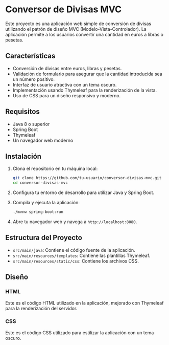 # Conversor de Divisas MVC

Este proyecto es una aplicación web simple de conversión de divisas utilizando el patrón de diseño MVC (Modelo-Vista-Controlador). La aplicación permite a los usuarios convertir una cantidad en euros a libras o pesetas.

## Características

- Conversión de divisas entre euros, libras y pesetas.
- Validación de formulario para asegurar que la cantidad introducida sea un número positivo.
- Interfaz de usuario atractiva con un tema oscuro.
- Implementación usando Thymeleaf para la renderización de la vista.
- Uso de CSS para un diseño responsivo y moderno.

## Requisitos

- Java 8 o superior
- Spring Boot
- Thymeleaf
- Un navegador web moderno

## Instalación

1. Clona el repositorio en tu máquina local:

    ```bash
    git clone https://github.com/tu-usuario/conversor-divisas-mvc.git
    cd conversor-divisas-mvc
    ```

2. Configura tu entorno de desarrollo para utilizar Java y Spring Boot.

3. Compila y ejecuta la aplicación:

    ```bash
    ./mvnw spring-boot:run
    ```

4. Abre tu navegador web y navega a `http://localhost:8080`.

## Estructura del Proyecto

- `src/main/java`: Contiene el código fuente de la aplicación.
- `src/main/resources/templates`: Contiene las plantillas Thymeleaf.
- `src/main/resources/static/css`: Contiene los archivos CSS.

## Diseño

### HTML

Este es el código HTML utilizado en la aplicación, mejorado con Thymeleaf para la renderización del servidor.

### CSS

Este es el código CSS utilizado para estilizar la aplicación con un tema oscuro.



